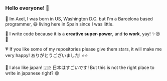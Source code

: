### Hello everyone! 👋

:round_pushpin: Im Axel, I was born in US, Washington D.C. but I'm a Barcelona based programmer, :smile: living here in Spain since I was little.

:floppy_disk: I write code because it is a **creative super-power**, and **to work**, yay! ✨:heart_eyes:    :bug:

:heartpulse: If you like some of my repositories please give them stars, it will make me very happy! ありがとうございました! :star::star:

:tokyo_tower: I also like japan! :jp: 日本はすごいです! But this is not the right place to write in japanese right? :laughing:
